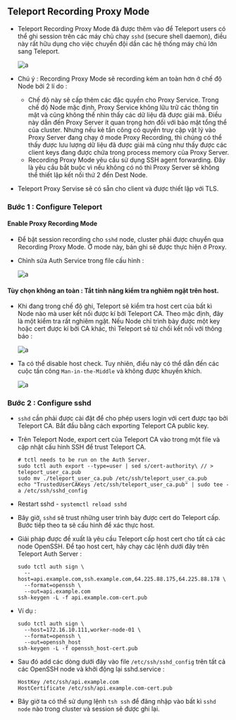 ## Teleport Recording Proxy Mode

- Teleport Recording Proxy Mode đã được thêm vào để Teleport users có thể ghi session trên các máy chủ chạy `sshd` (secure shell daemon), điều này rất hữu dụng cho việc chuyển đội dần các hệ thống máy chủ lớn sang Teleport.

    ![a](https://imgur.com/Br2Bv7T.png)

- Chú ý : Recording Proxy Mode sẽ recording kém an toàn hơn ở chế độ Node bởi 2 lí do :

    - Chế độ này sẽ cấp thêm các đặc quyền cho Proxy Service. Trong chế độ Node mặc định, Proxy Service không lữu trữ các thông tin mật và cũng không thể nhìn thấy các dữ liệu đã được giải mã. Điều này dẫn đến Proxy Server ít quan trọng hơn đối với bảo mật tổng thể của cluster. Nhưng nếu kẻ tấn công có quyền truy cập vật lý vào Proxy Server đang chạy ở mode Proxy Recording, thì chúng có thể thấy được lưu lượng dữ liệu đã được giải mã cũng như thấy được các client keys đang được chứa trong process memory của Proxy Server.
    - Recording Proxy Mode yêu cầu sử dụng SSH agent forwarding. Đây là yêu cầu bắt buộc vì nếu không có nó thì Proxy Server sẽ không thể thiết lập kết nối thứ 2 đến Dest Node.

- Teleport Proxy Servise sẽ có sẵn cho client và được thiết lập với TLS.

### Bước 1 : Configure Teleport

#### Enable Proxy Recording Mode

- Để bật session recording cho `sshd` node, cluster phải được chuyển qua Recording Proxy Mode. Ở mode này, bản ghi sẽ được thực hiện ở Proxy.
- Chỉnh sửa Auth Service trong file cấu hình :

    ![a](https://imgur.com/RtHewv5.png)

#### Tùy chọn không an toàn : Tắt tính năng kiểm tra nghiêm ngặt trên host.

- Khi đang trong chế độ ghi, Teleport sẽ kiểm tra host cert của bất kì Node nào mà user kết nối được kí bởi Teleport CA. Theo mặc định, đây là một kiểm tra rất nghiêm ngặt. Nếu Node chỉ trình bày được một key hoặc cert được kí bởi CA khác, thì Teleport sẽ từ chối kết nối với thông báo :

    ![a](https://imgur.com/plh2aRb.png)

- Ta có thể disable host check. Tuy nhiên, điều này có thể dẫn đến các cuộc tấn công `Man-in-the-Middle` và không được khuyến khích.

    ![a](https://imgur.com/WP9CdMS.png)

### Bước 2 : Configure sshd

- `sshd` cần phải được cài đặt để cho phép users login với cert được tạo bởi Teleport CA. Bắt đầu bằng cách exporting Teleport CA public key.
- Trên Teleport Node, export cert của Teleport CA vào trong một file và cập nhật cấu hình SSH để trust Teleport CA.

    ```
    # tctl needs to be run on the Auth Server.
    sudo tctl auth export --type=user | sed s/cert-authority\ // > teleport_user_ca.pub
    sudo mv ./teleport_user_ca.pub /etc/ssh/teleport_user_ca.pub
    echo "TrustedUserCAKeys /etc/ssh/teleport_user_ca.pub" | sudo tee -a /etc/ssh/sshd_config
    ```

- Restart sshd - `systemctl reload sshd`
- Bây giờ, `sshd` sẽ trust những user trình bày được cert do Teleport cấp. Bước tiếp theo ta sẽ cấu hình để xác thực host.
- Giải pháp được đề xuất là yêu cầu Teleport cấp host cert cho tất cả các node OpenSSH. Để tạo host cert, hãy chạy các lệnh dưới đây trên Teleport Auth Server :

    ```
    sudo tctl auth sign \
      --host=api.example.com,ssh.example.com,64.225.88.175,64.225.88.178 \
      --format=openssh \
      --out=api.example.com
    ssh-keygen -L -f api.example.com-cert.pub
    ```
- Ví dụ :
    ```
    sudo tctl auth sign \
      --host=172.16.10.111,worker-node-01 \
      --format=openssh \
      --out=openssh_host
    ssh-keygen -L -f openssh_host-cert.pub
    ```
- Sau đó add các dòng dưới đây vào file `/etc/ssh/sshd_config` trên tất cả các OpenSSH node và khởi động lại sshd.service :
    ```
    HostKey /etc/ssh/api.example.com
    HostCertificate /etc/ssh/api.example.com-cert.pub
    ```

- Bây giờ ta có thể sử dụng lệnh `tsh ssh` để đăng nhập vào bất kì `sshd node` nào trong cluster và session sẽ được ghi lại.